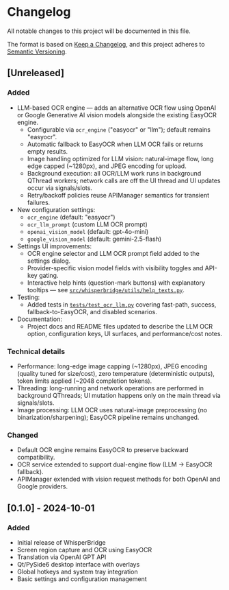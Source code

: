 # Changelog

All notable changes to this project will be documented in this file.

The format is based on [Keep a Changelog](https://keepachangelog.com/en/1.0.0/),
and this project adheres to [Semantic Versioning](https://semver.org/spec/v2.0.0.html).

## [Unreleased]

### Added
- LLM-based OCR engine — adds an alternative OCR flow using OpenAI or Google Generative AI vision models alongside the existing EasyOCR engine.
  - Configurable via `ocr_engine` ("easyocr" or "llm"); default remains "easyocr".
  - Automatic fallback to EasyOCR when LLM OCR fails or returns empty results.
  - Image handling optimized for LLM vision: natural-image flow, long edge capped (~1280px), and JPEG encoding for upload.
  - Background execution: all OCR/LLM work runs in background QThread workers; network calls are off the UI thread and UI updates occur via signals/slots.
  - Retry/backoff policies reuse APIManager semantics for transient failures.
- New configuration settings:
  - `ocr_engine` (default: "easyocr")
  - `ocr_llm_prompt` (custom LLM OCR prompt)
  - `openai_vision_model` (default: gpt-4o-mini)
  - `google_vision_model` (default: gemini-2.5-flash)
- Settings UI improvements:
  - OCR engine selector and LLM OCR prompt field added to the settings dialog.
  - Provider-specific vision model fields with visibility toggles and API-key gating.
  - Interactive help hints (question-mark buttons) with explanatory tooltips — see [`src/whisperbridge/utils/help_texts.py`](src/whisperbridge/utils/help_texts.py:1).
- Testing:
  - Added tests in [`tests/test_ocr_llm.py`](tests/test_ocr_llm.py:1) covering fast-path, success, fallback-to-EasyOCR, and disabled scenarios.
- Documentation:
  - Project docs and README files updated to describe the LLM OCR option, configuration keys, UI surfaces, and performance/cost notes.

### Technical details
- Performance: long-edge image capping (~1280px), JPEG encoding (quality tuned for size/cost), zero temperature (deterministic outputs), token limits applied (~2048 completion tokens).
- Threading: long-running and network operations are performed in background QThreads; UI mutation happens only on the main thread via signals/slots.
- Image processing: LLM OCR uses natural-image preprocessing (no binarization/sharpening); EasyOCR pipeline remains unchanged.

### Changed
- Default OCR engine remains EasyOCR to preserve backward compatibility.
- OCR service extended to support dual-engine flow (LLM → EasyOCR fallback).
- APIManager extended with vision request methods for both OpenAI and Google providers.

## [0.1.0] - 2024-10-01

### Added
- Initial release of WhisperBridge
- Screen region capture and OCR using EasyOCR
- Translation via OpenAI GPT API
- Qt/PySide6 desktop interface with overlays
- Global hotkeys and system tray integration
- Basic settings and configuration management
